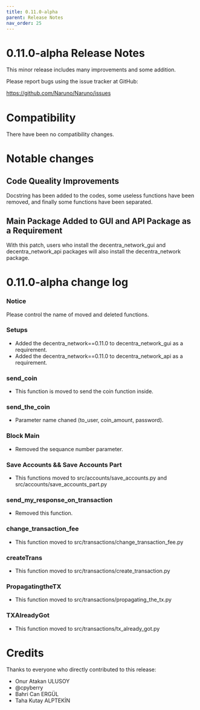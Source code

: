 ```yaml
---
title: 0.11.0-alpha
parent: Release Notes
nav_order: 25
---
```


# 0.11.0-alpha Release Notes

This minor release includes many improvements and some addition.

Please report bugs using the issue tracker at GitHub:

<https://github.com/Naruno/Naruno/issues>

# Compatibility

There have been no compatibility changes.

# Notable changes

## Code Queality Improvements

Docstring has been added to the codes, some useless functions have been removed,
and finally some functions have been separated.

## Main Package Added to GUI and API Package as a Requirement

With this patch, users who install the decentra_network_gui and decentra_network_api
packages will also install the decentra_network package.

# 0.11.0-alpha change log

### Notice

Please control the name of moved and deleted functions.

### Setups

- Added the decentra_network==0.11.0 to decentra_network_gui as a requirement.
- Added the decentra_network==0.11.0 to decentra_network_api as a requirement.

### send_coin

- This function is moved to send the coin function inside.

### send_the_coin

- Parameter name chaned (to_user, coin_amount, password).

### Block Main

- Removed the sequance number parameter.

### Save Accounts && Save Accounts Part

- This functions moved to src/accounts/save_accounts.py and src/accounts/save_accounts_part.py

### send_my_response_on_transaction

- Removed this function.

### change_transaction_fee

- This function moved to src/transactions/change_transaction_fee.py

### createTrans

- This function moved to src/transactions/create_transaction.py

### PropagatingtheTX

- This function moved to src/transactions/propagating_the_tx.py

### TXAlreadyGot

- This function moved to src/transactions/tx_already_got.py

# Credits

Thanks to everyone who directly contributed to this release:

- Onur Atakan ULUSOY
- @cpyberry
- Bahri Can ERGÜL
- Taha Kutay ALPTEKİN

